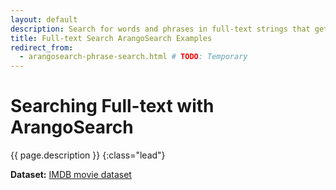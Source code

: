 ```yaml
---
layout: default
description: Search for words and phrases in full-text strings that get tokenized and normalized by text Analyzers
title: Full-text Search ArangoSearch Examples
redirect_from:
  - arangosearch-phrase-search.html # TODO: Temporary
---
```

# Searching Full-text with ArangoSearch

{{ page.description }}
{:class="lead"}



**Dataset:** [IMDB movie dataset](arangosearch-example-datasets.html#imdb-movie-dateset)

